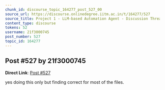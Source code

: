 ```yaml
---
chunk_id: discourse_topic_164277_post_527_00
source_url: https://discourse.onlinedegree.iitm.ac.in/t/164277/527
source_title: Project 1 - LLM-based Automation Agent - Discussion Thread [TDS Jan 2025]
content_type: discourse
tokens: 52
username: 21f3000745
post_number: 527
topic_id: 164277
---
```


## Post #527 by 21f3000745

**Direct Link**: [Post #527](https://discourse.onlinedegree.iitm.ac.in/t/164277/527)

yes doing this only but finding correct for most of the files.
